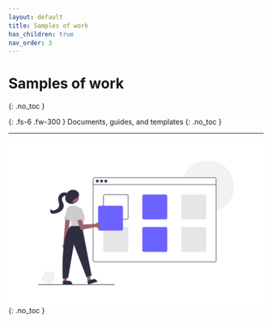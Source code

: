```yaml
---
layout: default
title: Samples of work
has_children: true
nav_order: 3
---
```


# Samples of work
{: .no_toc }

{: .fs-6 .fw-300 }
Documents, guides, and templates
{: .no_toc }

---

![](/assets/images/undraw_samples.png)
{: .no_toc }